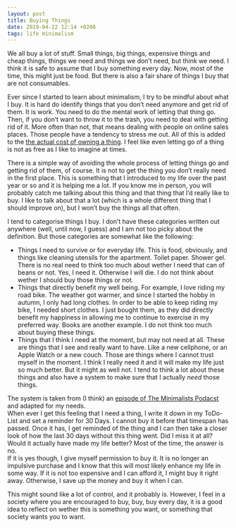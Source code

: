 ```yaml
---
layout: post
title: Buying Things
date: 2019-04-22 12:14 +0200
tags: life minimalism
---
```


We all buy a lot of stuff. Small things, big things, expensive things and cheap things, things we need and things we don’t need, but think we need. I think it is safe to assume that I buy something every day. Now, most of the time, this might just be food. But there is also a fair share of things I buy that are not consumables.

Ever since I started to learn about minimalism, I try to be mindful about what I buy. It is hard do identify things that you don’t need anymore and get rid of them. It is work. You need to do the mental work of letting that thing go. Then, if you don’t want to throw it to the trash, you need to deal with getting rid of it. More often than not, that means dealing with people on online sales places. Those people have a tendency to stress me out. All of this is added to the [the actual cost of owning a thing](https://www.theminimalists.com/cost/). I feel like even letting go of a thing is not as free as I like to imagine at times.

There is a simple way of avoiding the whole process of letting things go and getting rid of them, of course. It is not to get the thing you don’t really need in the first place. This is something that I introduced to my life over the past year or so and it is helping me a lot. If you know me in person, you will probably catch me talking about this thing and that thing that I’d really like to buy. I like to talk about that a lot (which is a whole different thing that I should improve on), but I won’t buy the things all that often.

I tend to categorise things I buy. I don’t have these categories written out anywhere (well, until now, I guess) and I am not too picky about the definition. But those categories are somewhat like the following:

* Things I need to survive or for everyday life. This is food, obviously, and things like cleaning utensils for the apartment. Toilet paper. Shower gel. There is no real need to think too much about wether I need that can of beans or not. Yes, I need it. Otherwise I will die. I do not think about wether I should buy those things or not.
* Things that directly benefit my well being. For example, I love riding my road bike. The weather got warmer, and since I started the hobby in autumn, I only had long clothes. In order to be able to keep riding my bike, I needed short clothes. I just bought them, as they did directly benefit my happiness in allowing me to continue to exercise in my preferred way. Books are another example. I do not think too much about buying these things.
* Things that I think I need at the moment, but may not need at all. These are things that I see and really want to have. Like a new cellphone, or an Apple Watch or a new couch. Those are things where I cannot trust myself in the moment. I think I really need it and it will make my life just so much better. But it might as well not. I tend to think a lot about these things and also have a system to make sure that I actually *need* those things.

The system is taken from (I think) an [episode of The Minimalists Podacst](https://www.theminimalists.com/podcast/) and adapted for my needs.  
When ever I get this feeling that I need a thing, I write it down in my ToDo-List and set a reminder for 30 Days. I cannot buy it before that timespan has passed. Once it has, I get reminded of the thing and I can then take a closer look of how the last 30 days without this thing went. Did I miss it at all? Would it actually have made my life better? Most of the time, the answer is no.  
If it is yes though, I give myself permission to buy it. It is no longer an impulsive purchase and I know that this will most likely enhance my life in some way. If it is not too expensive and I can afford it, I might buy it right away. Otherwise, I save up the money and buy it when I can.

This might sound like a lot of control, and it probably is. However, I feel in a society where you are encouraged to buy, buy, buy every day, it is a good idea to reflect on wether this is something you want, or something that society wants you to want.
